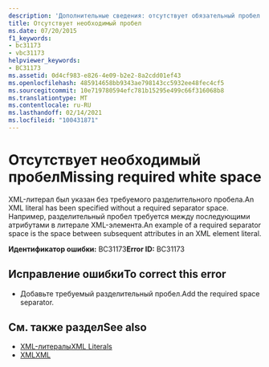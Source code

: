 ```yaml
---
description: 'Дополнительные сведения: отсутствует обязательный пробел'
title: Отсутствует необходимый пробел
ms.date: 07/20/2015
f1_keywords:
- bc31173
- vbc31173
helpviewer_keywords:
- BC31173
ms.assetid: 0d4cf983-e826-4e09-b2e2-8a2cdd01ef43
ms.openlocfilehash: 485914658bb9343ae798143cc5932ee48fec4cf5
ms.sourcegitcommit: 10e719780594efc781b15295e499c66f316068b8
ms.translationtype: MT
ms.contentlocale: ru-RU
ms.lasthandoff: 02/14/2021
ms.locfileid: "100431871"
---
```

# <a name="missing-required-white-space"></a><span data-ttu-id="34666-103">Отсутствует необходимый пробел</span><span class="sxs-lookup"><span data-stu-id="34666-103">Missing required white space</span></span>

<span data-ttu-id="34666-104">XML-литерал был указан без требуемого разделительного пробела.</span><span class="sxs-lookup"><span data-stu-id="34666-104">An XML literal has been specified without a required separator space.</span></span> <span data-ttu-id="34666-105">Например, разделительный пробел требуется между последующими атрибутами в литерале XML-элемента.</span><span class="sxs-lookup"><span data-stu-id="34666-105">An example of a required separator space is the space between subsequent attributes in an XML element literal.</span></span>  
  
 <span data-ttu-id="34666-106">**Идентификатор ошибки:** BC31173</span><span class="sxs-lookup"><span data-stu-id="34666-106">**Error ID:** BC31173</span></span>  
  
## <a name="to-correct-this-error"></a><span data-ttu-id="34666-107">Исправление ошибки</span><span class="sxs-lookup"><span data-stu-id="34666-107">To correct this error</span></span>  
  
- <span data-ttu-id="34666-108">Добавьте требуемый разделительный пробел.</span><span class="sxs-lookup"><span data-stu-id="34666-108">Add the required space separator.</span></span>  
  
## <a name="see-also"></a><span data-ttu-id="34666-109">См. также раздел</span><span class="sxs-lookup"><span data-stu-id="34666-109">See also</span></span>

- [<span data-ttu-id="34666-110">XML-литералы</span><span class="sxs-lookup"><span data-stu-id="34666-110">XML Literals</span></span>](../language-reference/xml-literals/index.md)
- [<span data-ttu-id="34666-111">XML</span><span class="sxs-lookup"><span data-stu-id="34666-111">XML</span></span>](../programming-guide/language-features/xml/index.md)
